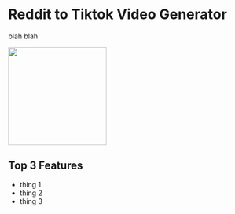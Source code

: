 # Reddit to Tiktok Video Generator
blah blah
<br>

<img src="https://b.fssta.com/uploads/application/nba/headshots/1120.vresize.350.350.medium.77.png" height="200">
<br>

## Top 3 Features
* thing 1
* thing 2
* thing 3
<br>